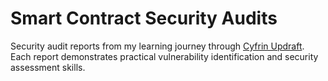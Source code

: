# Smart Contract Security Audits

Security audit reports from my learning journey through [Cyfrin Updraft](https://updraft.cyfrin.io/). Each report demonstrates practical vulnerability identification and security assessment skills.

